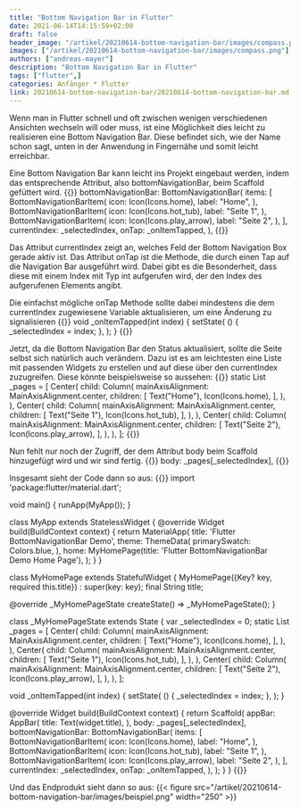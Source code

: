 ```yaml
---
title: "Bottom Navigation Bar in Flutter"
date: 2021-06-14T14:15:59+02:00
draft: false
header_image: "/artikel/20210614-bottom-navigation-bar/images/compass.png"
images: ["/artikel/20210614-bottom-navigation-bar/images/compass.png"]
authors: ["andreas-mayer"]
description: "Bottom Navigation Bar in Flutter"
tags: ["flutter",]
categories: Anfänger * Flutter
link: 20210614-bottom-navigation-bar/20210614-bottom-navigation-bar.md
---
```


Wenn man in Flutter schnell und oft zwischen wenigen verschiedenen Ansichten wechseln will oder muss, ist eine Möglichkeit dies leicht zu realisieren eine Bottom Navigation Bar. Diese befindet sich, wie der Name schon sagt, unten in der Anwendung in Fingernähe und somit leicht erreichbar.

Eine Bottom Navigation Bar kann leicht ins Projekt eingebaut werden, indem das entsprechende Attribut, also bottomNavigationBar, beim Scaffold gefüttert wird.
{{<highlight dart>}}
bottomNavigationBar: BottomNavigationBar(
items: [
    BottomNavigationBarItem(
    icon: Icon(Icons.home),
    label: "Home",
    ),
    BottomNavigationBarItem(
    icon: Icon(Icons.hot_tub),
    label: "Seite 1",
    ),
    BottomNavigationBarItem(
    icon: Icon(Icons.play_arrow),
    label: "Seite 2",
    ),
],
currentIndex: _selectedIndex,
onTap: _onItemTapped,
), 
{{</highlight>}}

Das Attribut currentIndex zeigt an, welches Feld der Bottom Navigation Box gerade aktiv ist. 
Das Attribut onTap ist die Methode, die durch einen Tap auf die Navigation Bar ausgeführt wird. Dabei gibt es die Besonderheit, dass diese mit einem Index mit Typ int aufgerufen wird, der den Index des aufgerufenen Elements angibt.

Die einfachst mögliche onTap Methode sollte dabei mindestens die dem currentIndex zugewiesene Variable aktualisieren, um eine Änderung zu signalisieren
{{<highlight dart>}}
void _onItemTapped(int index) {
    setState(
        () {
        _selectedIndex = index;
        },
    );
}
{{</highlight>}}

Jetzt, da die Bottom Navigation Bar den Status aktualisiert, sollte die Seite selbst sich natürlich auch verändern. Dazu ist es am leichtesten eine Liste mit passenden Widgets zu erstellen und auf diese über den currentIndex zuzugreifen. Diese könnte beispielsweise so aussehen:
{{<highlight dart>}}
static List<Widget> _pages = <Widget>[
    Center(
      child: Column(
        mainAxisAlignment: MainAxisAlignment.center,
        children: [
          Text("Home"),
          Icon(Icons.home),
        ],
      ),
    ),
    Center(
      child: Column(
        mainAxisAlignment: MainAxisAlignment.center,
        children: [
          Text("Seite 1"),
          Icon(Icons.hot_tub),
        ],
      ),
    ),
    Center(
      child: Column(
        mainAxisAlignment: MainAxisAlignment.center,
        children: [
          Text("Seite 2"),
          Icon(Icons.play_arrow),
        ],
      ),
    ),
  ];
{{</highlight>}}

Nun fehlt nur noch der Zugriff, der dem Attribut body beim Scaffold hinzugefügt wird und wir sind fertig.
{{<highlight dart>}}
body: _pages[_selectedIndex],
{{</highlight>}}

Insgesamt sieht der Code dann so aus:
{{<highlight dart>}}
import 'package:flutter/material.dart';

void main() {
  runApp(MyApp());
}

class MyApp extends StatelessWidget {
  @override
  Widget build(BuildContext context) {
    return MaterialApp(
      title: 'Flutter BottomNavigationBar Demo',
      theme: ThemeData(
        primarySwatch: Colors.blue,
      ),
      home: MyHomePage(title: 'Flutter BottomNavigationBar Demo Home Page'),
    );
  }
}

class MyHomePage extends StatefulWidget {
  MyHomePage({Key? key, required this.title}) : super(key: key);
  final String title;

  @override
  _MyHomePageState createState() => _MyHomePageState();
}

class _MyHomePageState extends State<MyHomePage> {
  var _selectedIndex = 0;
  static List<Widget> _pages = <Widget>[
    Center(
      child: Column(
        mainAxisAlignment: MainAxisAlignment.center,
        children: [
          Text("Home"),
          Icon(Icons.home),
        ],
      ),
    ),
    Center(
      child: Column(
        mainAxisAlignment: MainAxisAlignment.center,
        children: [
          Text("Seite 1"),
          Icon(Icons.hot_tub),
        ],
      ),
    ),
    Center(
      child: Column(
        mainAxisAlignment: MainAxisAlignment.center,
        children: [
          Text("Seite 2"),
          Icon(Icons.play_arrow),
        ],
      ),
    ),
  ];

  void _onItemTapped(int index) {
    setState(
      () {
        _selectedIndex = index;
      },
    );
  }

  @override
  Widget build(BuildContext context) {
    return Scaffold(
      appBar: AppBar(
        title: Text(widget.title),
      ),
      body: _pages[_selectedIndex],
      bottomNavigationBar: BottomNavigationBar(
        items: [
          BottomNavigationBarItem(
            icon: Icon(Icons.home),
            label: "Home",
          ),
          BottomNavigationBarItem(
            icon: Icon(Icons.hot_tub),
            label: "Seite 1",
          ),
          BottomNavigationBarItem(
            icon: Icon(Icons.play_arrow),
            label: "Seite 2",
          ),
        ],
        currentIndex: _selectedIndex,
        onTap: _onItemTapped,
      ),
    );
  }
}
{{</highlight>}}

Und das Endprodukt sieht dann so aus:
{{< figure src="/artikel/20210614-bottom-navigation-bar/images/beispiel.png" width="250" >}}



